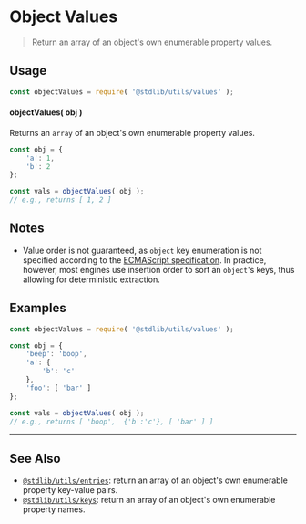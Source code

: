 <!--

@license Apache-2.0

Copyright (c) 2018 The Stdlib Authors.

Licensed under the Apache License, Version 2.0 (the "License");
you may not use this file except in compliance with the License.
You may obtain a copy of the License at

   http://www.apache.org/licenses/LICENSE-2.0

Unless required by applicable law or agreed to in writing, software
distributed under the License is distributed on an "AS IS" BASIS,
WITHOUT WARRANTIES OR CONDITIONS OF ANY KIND, either express or implied.
See the License for the specific language governing permissions and
limitations under the License.

-->

# Object Values

> Return an array of an object's own enumerable property values.

<section class="usage">

## Usage

```javascript
const objectValues = require( '@stdlib/utils/values' );
```

#### objectValues( obj )

Returns an `array` of an object's own enumerable property values.

```javascript
const obj = {
    'a': 1,
    'b': 2
};

const vals = objectValues( obj );
// e.g., returns [ 1, 2 ]
```

</section>

<!-- /.usage -->

<section class="notes">

## Notes

-   Value order is not guaranteed, as `object` key enumeration is not specified according to the [ECMAScript specification][ecma-262-for-in]. In practice, however, most engines use insertion order to sort an `object`'s keys, thus allowing for deterministic extraction.

</section>

<!-- /.notes -->

<section class="examples">

## Examples

<!-- eslint no-undef: "error" -->

```javascript
const objectValues = require( '@stdlib/utils/values' );

const obj = {
    'beep': 'boop',
    'a': {
        'b': 'c'
    },
    'foo': [ 'bar' ]
};

const vals = objectValues( obj );
// e.g., returns [ 'boop',  {'b':'c'}, [ 'bar' ] ]
```

</section>

<!-- /.examples -->

<!-- Section for related `stdlib` packages. Do not manually edit this section, as it is automatically populated. -->

<section class="related">

* * *

## See Also

-   <span class="package-name">[`@stdlib/utils/entries`][@stdlib/utils/entries]</span><span class="delimiter">: </span><span class="description">return an array of an object's own enumerable property key-value pairs.</span>
-   <span class="package-name">[`@stdlib/utils/keys`][@stdlib/utils/keys]</span><span class="delimiter">: </span><span class="description">return an array of an object's own enumerable property names.</span>

</section>

<!-- /.related -->

<!-- Section for all links. Make sure to keep an empty line after the `section` element and another before the `/section` close. -->

<section class="links">

[ecma-262-for-in]: https://262.ecma-international.org/5.1/#sec-12.6.4

<!-- <related-links> -->

[@stdlib/utils/entries]: https://github.com/stdlib-js/stdlib/tree/develop/lib/node_modules/%40stdlib/utils/entries

[@stdlib/utils/keys]: https://github.com/stdlib-js/stdlib/tree/develop/lib/node_modules/%40stdlib/utils/keys

<!-- </related-links> -->

</section>

<!-- /.links -->
